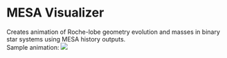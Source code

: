 # MESA Visualizer
Creates animation of Roche-lobe geometry evolution and masses in binary star systems using MESA history outputs.
<br>
Sample animation:
![](https://github.com/seanseungbeomlee/MESA-Visualizer/tree/main/sample/15M13M.gif)
